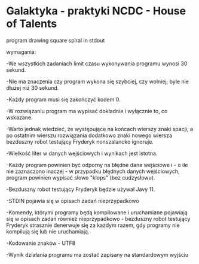 # Galaktyka - praktyki NCDC - House of Talents
program drawing square spiral in stdout


wymagania:

-We wszystkich zadaniach limit czasu wykonywania programu wynosi 30 sekund.

-Nie ma znaczenia czy program wykona się szybciej, czy wolniej; byle nie dłużej niż 30 sekund.

-Każdy program musi się zakończyć kodem 0.

-W rozwiązaniu program ma wypisać dokładnie i wyłącznie to, co wskazane.

-Warto jednak wiedzieć, że występujące na końcach wierszy znaki spacji, a po ostatnim wierszu rozwiązania dodatkowo znaki nowego wiersza bezduszny robot testujący Fryderyk nonszalancko ignoruje.

-Wielkość liter w danych wejściowych i wynikach jest istotna.

-Każdy program powinien być odporny na błędne dane wejściowe i - o ile nie zaznaczono inaczej - w przypadku błędnych danych wejściowych, program powinien wypisać słowo "klops" (bez cudzysłowu).

-Bezduszny robot testujący Fryderyk będzie używał Javy 11.

-STDIN pojawia się w opisach zadań nieprzypadkowo

-Komendy, którymi programy będą kompilowane i uruchamiane pojawiają się w opisach zadań również nieprzypadkowo - bezduszny robot testujący Fryderyk strasznie denerwuje się za każdym razem, gdy programy nie kompilują się lub nie uruchamiają.

-Kodowanie znaków - UTF8

-Wynik działania programu ma zostać zapisany na standardowym wyjściu
